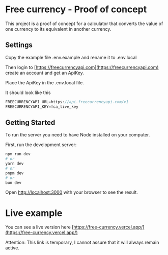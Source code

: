 # Free currency - Proof of concept

This project is a proof of concept for a calculator that converts the value of one currency to its equivalent in another currency.

## Settings

Copy the example file .env.example and rename it to .env.local

Then login to [https://freecurrencyapi.com](https://freecurrencyapi.com) create an account and get an ApiKey.

Place the ApiKey in the .env.local file.

It should look like this

```javascript
FREECURRENCYAPI_URL=https://api.freecurrencyapi.com/v1
FREECURRENCYAPI_KEY=fca_live_key
```

## Getting Started

To run the server you need to have Node installed on your computer.

First, run the development server:

```bash
npm run dev
# or
yarn dev
# or
pnpm dev
# or
bun dev
```

Open [http://localhost:3000](http://localhost:3000) with your browser to see the result.


# Live example

You can see a live version here [https://free-currency.vercel.app/](https://free-currency.vercel.app/)

Attention: This link is temporary, I cannot assure that it will always remain active.